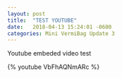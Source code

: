 ```yaml
---
layout: post
title:  "TEST YOUTUBE"
date:   2018-04-13 15:24:01 -0600
categories: Mini VermiBag Update 3
---
```

Youtube embeded video test

{% youtube VbFhAQNmARc %}

